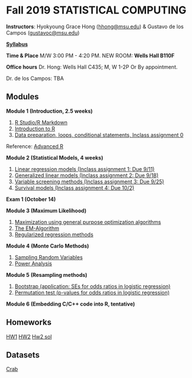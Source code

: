 # Fall 2019 STATISTICAL COMPUTING

**Instructors**: Hyokyoung Grace Hong (hhong@msu.edu) & Gustavo de los Campos (gustavoc@msu.edu)

**[Syllabus](https://app.box.com/s/4l7zea2zvqa1kq3137tujqdx0opiif1z)**

**Time & Place** M/W 	3:00 PM - 4:20 PM. NEW ROOM: **Wells Hall B110F**

**Office hours** Dr. Hong: Wells Hall C435; M, W 1-2P Or By appointment.

Dr. de los Campos: TBA

## Modules


**Module 1 (Introduction, 2.5 weeks)**

  1. [R Studio/R Markdown](https://github.com/younghhk/STAT_COMP/blob/master/Rmarkdown.md)
  2. [Introduction to R](https://github.com/younghhk/STAT_COMP/blob/master/RIntro.md)
  3. [Data preparation, loops, conditional statements, Inclass assignment 0](https://github.com/younghhk/STAT_COMP/blob/master/DESCRIPTIVE_STATS.md) 
 
 
 
Reference: [Advanced R](https://adv-r.hadley.nz/index.html)

**Module 2 (Statistical Models, 4 weeks)**

  1. [Linear regression models (Inclass assignment 1: Due 9/11)](https://github.com/younghhk/STAT_COMP/blob/master/LM.md)
  2. [Generalized linear models (Inclass assignment 2: Due 9/18)](https://github.com/younghhk/STAT_COMP/blob/master/GLM.md)
  3. [Variable screening methods (Inclass assignment 3: Due 9/25)](https://github.com/younghhk/STAT_COMP/blob/master/VS.md) 
  4. [Survival models (Inclass assignment 4: Due 10/2)](https://github.com/younghhk/STAT_COMP/blob/master/SURVREG.md) 

**Exam 1 (October 14)**


**Module 3 (Maximum Likelihood)**

  1. [Maximization using general purpose optimization algorithms](https://github.com/gdlc/STAT_COMP/blob/master/OPTIM.md)
  2. [The EM-Algorithm](https://github.com/gdlc/STAT_COMP/blob/master/EM.md)
  3. [Regularized regression methods](https://github.com/younghhk/STAT_COMP/blob/master/PENREG.md)
  
**Module 4 (Monte Carlo Methods)**

  1. [Sampling Random Variables](https://github.com/gdlc/STAT_COMP/blob/master/SAMPLING.md)
  2. [Power Analysis](https://github.com/gdlc/STAT_COMP/blob/master/POWER.md)

**Module 5 (Resampling methods)**

  1.	[Bootstrap (application: SEs for odds ratios in logistic regression)](https://github.com/gdlc/STAT_COMP/blob/master/BOOTSTRAP.md)
  2.	[Permutation test (p-values for odds ratios in logistic regression)](https://github.com/gdlc/STAT_COMP/blob/master/PERMUTATIONS.md)
  
 **Module 6 (Embedding C/C++ code into R, tentative)**

## Homeworks


[HW1](https://younghhk.github.io/STAT_COMP/HW1.html#1)
[HW2](https://younghhk.github.io/STAT_COMP/HW2.html#1)
[Hw2 sol](https://github.com/younghhk/STAT_COMP/blob/master/HW2sol.md) 

## Datasets
[Crab](https://app.box.com/s/io9i2hzj7i7qy4ugloo4zotbtr2r2vhn)
